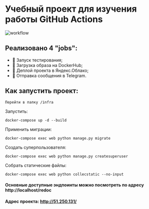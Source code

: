 # Учебный проект для изучения работы GitHub Actions
![workflow](https://github.com/batalova90/yamdb_final/actions/workflows/yamdb_workflow.yml/badge.svg)
## Реализовано 4 "jobs":
- 🧨 Запуск тестирования;
- 🧨 Загрузка образа на DockerHub;
- 🧨 Деплой проекта в Яндекс.Облако;
- 🧨 Отправка сообщения в Telegram.

## Как запустить проект: 

 
```shell
Перейти в папку /infra 
```
 

Запустить:
```shell
docker-compose up -d --build
```

 

Применить миграции: 
```shell
docker-compose exec web python manage.py migrate 
```
 

Создать суперпользователя: 
```shell
docker-compose exec web python manage.py createsuperuser 
```
 

Cобрать статические файлы:
```shell
docker-compose exec web python collecstatic --no-input 
```

 

#### Основные доступные эндпоинты можно посмотреть по адресу http://localhost/redoc
#### Адрес проекта: http://51.250.131/
